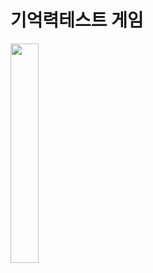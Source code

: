 # 기억력테스트 게임

<img width="30%" src="https://user-images.githubusercontent.com/94899919/173284603-7ec67e92-aac1-4426-87bf-16a8659c6a83.gif"/>
